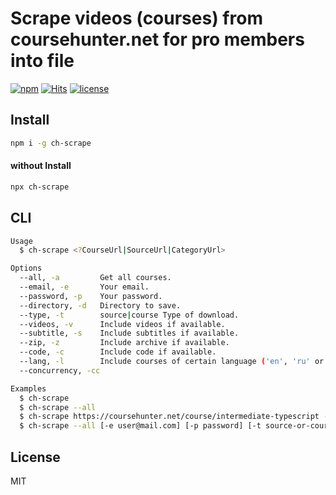 # Scrape videos (courses) from coursehunter.net for pro members into file

[![npm](https://flat.badgen.net/npm/v/ch-scrape)](https://www.npmjs.com/package/ch-scrape)
[![Hits](https://hits.seeyoufarm.com/api/count/incr/badge.svg?url=https%3A%2F%2Fgithub.com%2Fmuhamed-didovic%2Fch-scrape&count_bg=%2379C83D&title_bg=%23555555&icon=&icon_color=%23E7E7E7&title=hits&edge_flat=false)](https://hits.seeyoufarm.com)
[![license](https://flat.badgen.net/github/license/muhamed-didovic/ch-scrape)](https://github.com/muhamed-didovic/ch-scrape/blob/master/LICENSE)

## Install

```sh
npm i -g ch-scrape
```

#### without Install

```sh
npx ch-scrape
```

## CLI

```sh
Usage
  $ ch-scrape <?CourseUrl|SourceUrl|CategoryUrl>

Options
  --all, -a         Get all courses.
  --email, -e       Your email.
  --password, -p    Your password.
  --directory, -d   Directory to save.
  --type, -t        source|course Type of download.
  --videos, -v      Include videos if available.
  --subtitle, -s    Include subtitles if available.
  --zip, -z         Include archive if available.
  --code, -c        Include code if available.
  --lang, -l        Include courses of certain language ('en', 'ru' or 'both')
  --concurrency, -cc

Examples
  $ ch-scrape
  $ ch-scrape --all
  $ ch-scrape https://coursehunter.net/course/intermediate-typescript -t course
  $ ch-scrape --all [-e user@mail.com] [-p password] [-t source-or-course] [-d path-to-directory] [-cc concurrency-number]
```

## License

MIT
